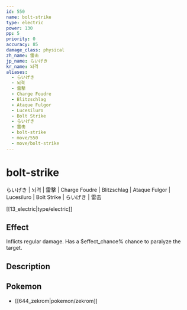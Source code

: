 ```yaml
---
id: 550
name: bolt-strike
type: electric
power: 130
pp: 5
priority: 0
accuracy: 85
damage_class: physical
zh_name: 雷击
jp_name: らいげき
kr_name: 뇌격
aliases:
  - らいげき
  - 뇌격
  - 雷擊
  - Charge Foudre
  - Blitzschlag
  - Ataque Fulgor
  - Lucesiluro
  - Bolt Strike
  - らいげき
  - 雷击
  - bolt-strike
  - move/550
  - move/bolt-strike
---
```

# bolt-strike
    
らいげき | 뇌격 | 雷擊 | Charge Foudre | Blitzschlag | Ataque Fulgor | Lucesiluro | Bolt Strike | らいげき | 雷击

[[13_electric|type/electric]]

## Effect

Inflicts regular damage.  Has a $effect_chance% chance to paralyze the target.

## Description



## Pokemon

- [[644_zekrom|pokemon/zekrom]]

